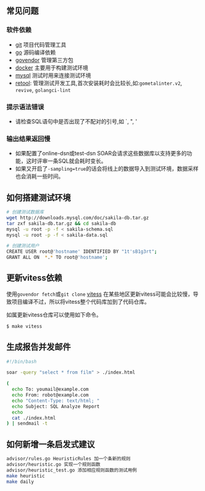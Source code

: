 ## 常见问题

### 软件依赖

* [git](https://git-scm.co) 项目代码管理工具
* [go](https://golang.org/) 源码编译依赖
* [govendor](https://github.com/kardianos/govendor) 管理第三方包
* [docker](https://www.docker.com) 主要用于构建测试环境
* [mysql](https://www.mysql.com/) 测试时用来连接测试环境
* [retool](https://github.com/twitchtv/retool): 管理测试开发工具,首次安装耗时会比较长,如:`gometalinter.v2`, `revive`, `golangci-lint`

### 提示语法错误

* 请检查SQL语句中是否出现了不配对的引号,如 `, ", '

### 输出结果返回慢

* 如果配置了online-dsn或test-dsn SOAR会请求这些数据库以支持更多的功能，这时评审一条SQL就会耗时变长。
* 如果又开启了`-sampling=true`的话会将线上的数据导入到测试环境，数据采样也会消耗一些时间。

## 如何搭建测试环境

```bash
# 创建测试数据库
wget http://downloads.mysql.com/doc/sakila-db.tar.gz
tar zxf sakila-db.tar.gz && cd sakila-db
mysql -u root -p -f < sakila-schema.sql
mysql -u root -p -f < sakila-data.sql

# 创建测试用户
CREATE USER root@'hostname' IDENTIFIED BY "1t'sB1g3rt";
GRANT ALL ON  *.* TO root@'hostname';
```

## 更新vitess依赖

使用`govendor fetch`或`git clone` [vitess](https://github.com/vitessio/vitess) 在某些地区更新vitess可能会比较慢，导致项目编译不过，所以将vitess整个代码库加到了代码仓库。

如属更新vitess仓库可以使用如下命令。

```bash
$ make vitess
```

## 生成报告并发邮件

```bash
#!/bin/bash

soar -query "select * from film" > ./index.html

(
  echo To: youmail@example.com
  echo From: robot@example.com
  echo "Content-Type: text/html; "
  echo Subject: SQL Analyze Report
  echo
  cat ./index.html
) | sendmail -t

```

## 如何新增一条启发式建议

```bash
advisor/rules.go HeuristicRules 加一个条新的规则
advisor/heuristic.go 实现一个规则函数
advisor/heuristic_test.go 添加相应规则函数的测试用例
make heuristic
make daily
```
